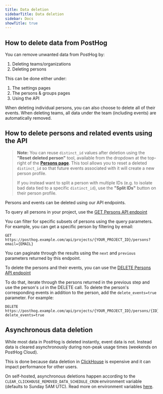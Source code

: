 ```yaml
---
title: Data deletion
sidebarTitle: Data deletion
sidebar: Docs
showTitle: true
---
```


## How to delete data from PostHog

You can remove unwanted data from PostHog by:

1. Deleting teams/organizations
2. Deleting persons

This can be done either under:

1. The settings pages
2. The persons & groups pages
3. Using the API

When deleting individual persons, you can also choose to delete all of their events. When deleting teams, all data under the team (including events) are automatically removed.

## How to delete persons and related events using the API

> **Note:** You can reuse `distinct_id` values after deletion using the **"Reset deleted person"** tool, available from the dropdown at the top-right of the [**Persons page**](https://app.posthog.com/persons). This tool allows you to reset a deleted `distinct_id` so that future events associated with it will create a new person profile.  
>
> If you instead want to split a person with multiple IDs (e.g. to isolate bad data tied to a specific `distinct_id`), use the **"Split IDs"** button on their person profile.

Persons and events can be deleted using our API endpoints. 

To query all persons in your project, use the [GET Persons API endpoint](/docs/api/persons#get-api-projects-project_id-persons)

You can filter for specific subsets of persons using the query parameters. For example, you can get a specific person by filtering by email:

```
GET https://posthog.example.com/api/projects/{YOUR_PROJECT_ID}/persons?email={EMAIL}
```

You can paginate through the results using the `next` and `previous` parameters returned by this endpoint.

To delete the persons and their events, you can use the [DELETE Persons API endpoint](/docs/api/persons#delete-api-projects-project_id-persons-id)

To do that, iterate through the persons returned in the previous step and use the person's `id` in the DELETE call. To delete the person's corresponding events in addition to the person, add the `delete_events=true` parameter. For example:

```
DELETE https://posthog.example.com/api/projects/{YOUR_PROJECT_ID}/persons/{ID}?delete_events=true
```

## Asynchronous data deletion

While most data in PostHog is deleted instantly, event data is not. Instead data is cleared asynchronously during non-peak usage times (weekends on PostHog Cloud).

This is done because data deletion in [ClickHouse](/docs/how-posthog-works/clickhouse) is expensive and it can impact performance for other users.

On self-hosted, asynchronous deletions happen according to the `CLEAR_CLICKHOUSE_REMOVED_DATA_SCHEDULE_CRON` environment variable (defaults to Sunday 5AM UTC). Read more on environment variables [here](/docs/self-host/configure/environment-variables).
